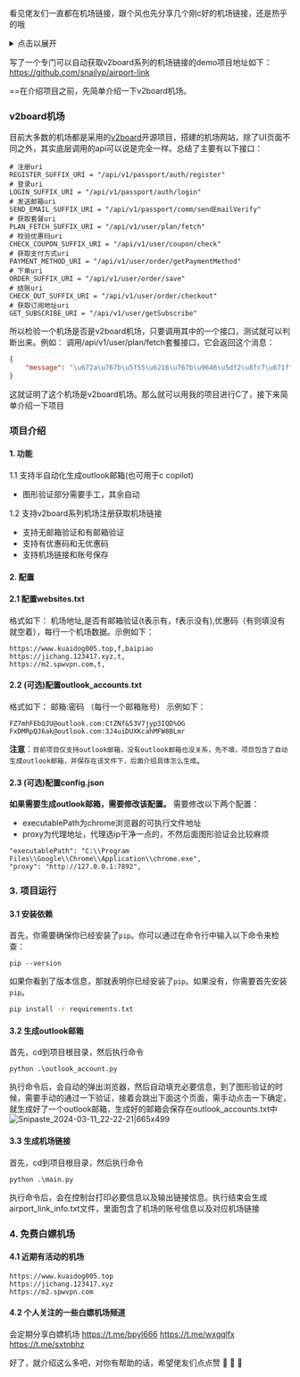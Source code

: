 看见佬友们一直都在机场链接，跟个风也先分享几个刚c好的机场链接，还是热乎的哦
<details>
<summary>点击以展开</summary>

```
https://jichang.123417.xyz/api/v1/client/subscribe?token=d822f11b21d5520e662fc18276b724b2
https://jichang.123417.xyz/api/v1/client/subscribe?token=f8800a8a5c738b80b63f2fc2596699c8
https://jichang.123417.xyz/api/v1/client/subscribe?token=a31be7d6999f41b690c830cec79be2ed

https://www.kuaidog005.top/api/v1/client/subscribe?token=6d860c2b3c9f22930e2f6d78b556a6bf
https://www.kuaidog005.top/api/v1/client/subscribe?token=ced805757db63d64cf0403588ae7fe4c
https://www.kuaidog005.top/api/v1/client/subscribe?token=344e2f47a413272a91e1f25a3fe241fa

https://www.kuaidog005.top/api/v1/client/subscribe?token=6ae2933c78c19b516cc835cc469ff06e
https://jichang.123417.xyz/api/v1/client/subscribe?token=ab9d95bb150232587ebd0e4e438c667e
https://m11.spwvpn.com/api/v1/client/subscribe?token=70bef7df732986935dffccd1ef2579d3
```

</details>

写了一个专门可以自动获取v2board系列的机场链接的demo项目地址如下：
https://github.com/snailyp/airport-link

==在介绍项目之前，先简单介绍一下v2board机场。

### v2board机场
目前大多数的机场都是采用的[v2board](https://github.com/v2board/v2board)开源项目，搭建的机场网站，除了UI页面不同之外，其实底层调用的api可以说是完全一样。总结了主要有以下接口：
```
# 注册uri
REGISTER_SUFFIX_URI = "/api/v1/passport/auth/register"
# 登录uri
LOGIN_SUFFIX_URI = "/api/v1/passport/auth/login"
# 发送邮箱uri
SEND_EMAIL_SUFFIX_URI = "/api/v1/passport/comm/sendEmailVerify"
# 获取套餐uri
PLAN_FETCH_SUFFIX_URI = "/api/v1/user/plan/fetch"
# 校验优惠码uri
CHECK_COUPON_SUFFIX_URI = "/api/v1/user/coupon/check"
# 获取支付方式uri
PAYMENT_METHOD_URI = "/api/v1/user/order/getPaymentMethod"
# 下单uri
ORDER_SUFFIX_URI = "/api/v1/user/order/save"
# 结账uri
CHECK_OUT_SUFFIX_URI = "/api/v1/user/order/checkout"
# 获取订阅地址uri
GET_SUBSCRIBE_URI = "/api/v1/user/getSubscribe"
```
所以检验一个机场是否是v2board机场，只要调用其中的一个接口，测试就可以判断出来。例如：
调用/api/v1/user/plan/fetch套餐接口，它会返回这个消息：

```json
{
    "message": "\u672a\u767b\u5f55\u6216\u767b\u9646\u5df2\u8fc7\u671f"
}
```
这就证明了这个机场是v2board机场。那么就可以用我的项目进行C了，接下来简单介绍一下项目
### 项目介绍
#### 1. 功能

1.1 支持半自动化生成outlook邮箱(也可用于c copilot)
  * 图形验证部分需要手工，其余自动

1.2 支持v2board系列机场注册获取机场链接
  * 支持无邮箱验证和有邮箱验证
  * 支持有优惠码和无优惠码
  * 支持机场链接和账号保存
#### 2. 配置

#### 2.1 配置websites.txt
格式如下：
机场地址,是否有邮箱验证(t表示有，f表示没有),优惠码（有则填没有就空着），每行一个机场数据。示例如下：

```
https://www.kuaidog005.top,f,baipiao
https://jichang.123417.xyz,t,
https://m2.spwvpn.com,t,
```
#### 2.2 (可选)配置outlook_accounts.txt
格式如下：
邮箱:密码 （每行一个邮箱账号）
示例如下：
```
FZ7mhFEbQJU@outlook.com:CtZNf&53V7jyp3IQD%OG
FxDMRpQJ6ak@outlook.com:3J4uiDUXKcahMFW8BLmr
```
**注意**：`目前项目仅支持outlook邮箱，没有outlook邮箱也没关系，先不填，项目包含了自动生成outlook邮箱，并保存在该文件下，后面介绍具体怎么生成`。

#### 2.3 (可选)配置config.json
**如果需要生成outlook邮箱，需要修改该配置。**
需要修改以下两个配置：
* executablePath为chrome浏览器的可执行文件地址
* proxy为代理地址，代理选ip干净一点的，不然后面图形验证会比较麻烦
```
"executablePath": "C:\\Program Files\\Google\\Chrome\\Application\\chrome.exe",
"proxy": "http://127.0.0.1:7892",
```
### 3. 项目运行

#### 3.1 安装依赖
首先，你需要确保你已经安装了`pip`。你可以通过在命令行中输入以下命令来检查：

```
pip --version
```

如果你看到了版本信息，那就表明你已经安装了`pip`。如果没有，你需要首先安装`pip`。
```bash
pip install -r requirements.txt
``` 
#### 3.2 生成outlook邮箱
首先，cd到项目根目录，然后执行命令
```
python .\outlook_account.py
```
执行命令后，会自动的弹出浏览器，然后自动填充必要信息，到了图形验证的时候，需要手动的通过一下验证，接着会跳出下面这个页面，需手动点击一下确定，就生成好了一个outlook邮箱，生成好的邮箱会保存在outlook_accounts.txt中
![Snipaste_2024-03-11_22-22-21|665x499](upload://55Bhoopf3kdND0q8nMzjEx95QvZ.png)

#### 3.3 生成机场链接
首先，cd到项目根目录，然后执行命令
```
python .\main.py
```
执行命令后，会在控制台打印必要信息以及输出链接信息。执行结束会生成airport_link_info.txt文件，里面包含了机场的账号信息以及对应机场链接

### 4. 免费白嫖机场
#### 4.1 近期有活动的机场
```
https://www.kuaidog005.top
https://jichang.123417.xyz
https://m2.spwvpn.com
```
#### 4.2 个人关注的一些白嫖机场频道
会定期分享白嫖机场
https://t.me/bpyl666
https://t.me/wxgqlfx
https://t.me/sxtnbhz

好了，就介绍这么多吧，对你有帮助的话，希望佬友们点点赞 :face_with_peeking_eye: :face_with_peeking_eye: :face_with_peeking_eye:

